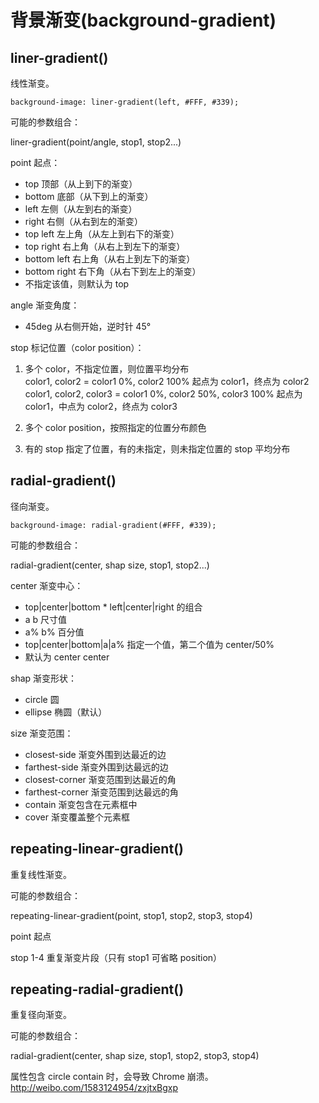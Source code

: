 背景渐变(background-gradient)
====

liner-gradient()
----

线性渐变。

```
background-image: liner-gradient(left, #FFF, #339);
```

可能的参数组合：

liner-gradient(point/angle, stop1, stop2...)

point 起点：

+ top 顶部（从上到下的渐变）  
+ bottom 底部（从下到上的渐变）  
+ left 左侧（从左到右的渐变）  
+ right 右侧（从右到左的渐变）  
+ top left 左上角（从左上到右下的渐变）  
+ top right 右上角（从右上到左下的渐变）  
+ bottom left 右上角（从右上到左下的渐变）  
+ bottom right 右下角（从右下到左上的渐变）
+ 不指定该值，则默认为 top

angle 渐变角度：

+ 45deg 从右侧开始，逆时针 45°

stop 标记位置（color position）：

1. 多个 color，不指定位置，则位置平均分布  
  color1, color2 = color1 0%, color2 100% 起点为 color1，终点为 color2  
  color1, color2, color3 = color1 0%, color2 50%, color3 100% 起点为 color1，中点为 color2，终点为 color3

2. 多个 color position，按照指定的位置分布颜色  
3. 有的 stop 指定了位置，有的未指定，则未指定位置的 stop 平均分布

radial-gradient()
----

径向渐变。

```
background-image: radial-gradient(#FFF, #339);
```

可能的参数组合：

radial-gradient(center, shap size, stop1, stop2...)

center 渐变中心：

+ top|center|bottom * left|center|right 的组合  
+ a b 尺寸值
+ a% b% 百分值
+ top|center|bottom|a|a% 指定一个值，第二个值为 center/50%
+ 默认为 center center

shap 渐变形状：

+ circle 圆
+ ellipse 椭圆（默认）

size 渐变范围：

+ closest-side 渐变外围到达最近的边  
+ farthest-side 渐变外围到达最远的边  
+ closest-corner 渐变范围到达最近的角  
+ farthest-corner 渐变范围到达最远的角  
+ contain 渐变包含在元素框中  
+ cover 渐变覆盖整个元素框

repeating-linear-gradient()
----

重复线性渐变。

可能的参数组合：

repeating-linear-gradient(point, stop1, stop2, stop3, stop4)

point 起点

stop 1-4 重复渐变片段（只有 stop1 可省略 position）

repeating-radial-gradient()
----

重复径向渐变。

可能的参数组合：

radial-gradient(center, shap size, stop1, stop2, stop3, stop4)

属性包含 circle contain 时，会导致 Chrome 崩溃。<http://weibo.com/1583124954/zxjtxBgxp>
